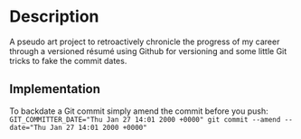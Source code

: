 Description
======
A pseudo art project to retroactively chronicle the progress of my career through a versioned résumé using Github for versioning and some little Git tricks to fake the commit dates.

Implementation
-----
To backdate a Git commit simply amend the commit before you push: `GIT_COMMITTER_DATE="Thu Jan 27 14:01 2000 +0000" git commit --amend --date="Thu Jan 27 14:01 2000 +0000"`